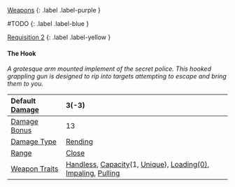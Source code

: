 
[Weapons](Game/Weapons-List)
{: .label .label-purple }

#TODO
{: .label .label-blue }

[Requisition 2](Game/Deployment#Requisition)
{: .label .label-yellow }
#### The Hook
*A grotesque arm mounted implement of the secret police. This hooked grappling gun is designed to rip into targets attempting to escape and bring them to you.*

| Default [Damage](Core/Weapons#Calculating%20Damage) | 3(-3)                                                                                                                                                                                                                                       |
| :-------------------------------------------------- | :------------------------------------------------------------------------------------------------------------------------------------------------------------------------------------------------------------------------------------------ |
| [Damage Bonus](Game/Core/Weapons#Damage%20Bonus)    | 13                                                                                                                                                                                                                                          |
| [Damage Type](Core/Weapons#Damage%20Type)           | [Rending](Game/Core/Injury#Rending)                                                                                                                                                                                                         |
| [Range](Core/Weapons#Range)                         | [Close](Game/Core/Movement#Close)                                                                                                                                                                                                           |
| [Weapon Traits](Core/Weapon-Traits)                 | [Handless](Game/Core/Blocks/Handless), [Capacity](Game/Core/Blocks/Capacity)(1, [Unique](Game/Munition-Details#Unique)), [Loading(0)](Game/Core/Blocks/Loading), [Impaling](Game/Core/Blocks/Impaling), [Pulling](Game/Core/Blocks/Pulling) |
